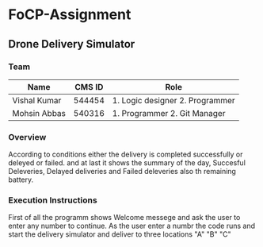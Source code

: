 # FoCP-Assignment
## Drone Delivery Simulator
### Team 
|Name |CMS ID |Role|
|--- |--- |--- |
|Vishal Kumar |544454 |1. Logic designer 2. Programmer |
|Mohsin Abbas |540316 |1. Programmer 2. Git Manager |

### Overview
According to conditions either the delivery is completed successfully or deleyed or failed. and at last it shows the summary of the day, Succesful Deleveries, Delayed deliveries  and Failed deleveries also th remaining battery.
### Execution Instructions
First of all the programm shows Welcome messege and ask the user to enter any number to continue. As the user enter a numbr the code runs and start the delivery simulator and deliver to three locations "A" "B" "C" 
